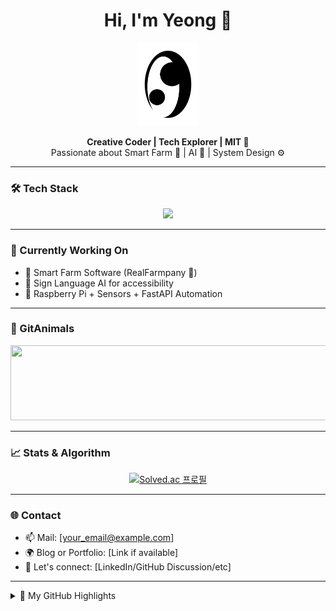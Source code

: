 <!-- Profile README for @0package -->

<h1 align="center">Hi, I'm Yeong 👋</h1>

<div align="center">
  <picture>
    <source srcset="yeong_icon_white.png" media="(prefers-color-scheme: dark)">
    <source srcset="yeong_icon_black.png" media="(prefers-color-scheme: light)">
    <img src="yeong_icon_black.png" width="100" alt="yeong icon" />
  </picture>
</div>

<p align="center">
  <b>Creative Coder | Tech Explorer | MIT 🧠</b><br/>
  Passionate about Smart Farm 🌱 | AI 🤖 | System Design ⚙️
</p>

---

### 🛠️ Tech Stack

<div align="center">
  <img src="https://skillicons.dev/icons?i=js,ts,nodejs,react,python,raspberrypi,fastapi,mysql,git" />
</div>

---

### 🧬 Currently Working On

- 🚀 Smart Farm Software (RealFarmpany 🌿)
- 🧩 Sign Language AI for accessibility
- 🤖 Raspberry Pi + Sensors + FastAPI Automation

---

### 🐾 GitAnimals

<p align="center">
  <a href="https://www.gitanimals.org/en_US?utm_medium=image&utm_source=0package&utm_content=line">
    <img src="https://render.gitanimals.org/lines/0package?pet-id=738589752768121552" width="600" height="120" />
  </a>
</p>

---

### 📈 Stats & Algorithm

<div align="center">
  <a href="https://solved.ac/hongsieey02/">
    <img src="http://mazassumnida.wtf/api/v2/generate_badge?boj=hongsieey02" alt="Solved.ac 프로필" />
  </a>
</div>

---

### 🌐 Contact

- 📫 Mail: [your_email@example.com]
- 🌍 Blog or Portfolio: [Link if available]
- 🤝 Let's connect: [LinkedIn/GitHub Discussion/etc]

---

<details>
  <summary>📁 My GitHub Highlights</summary>

  - 🌱 I love contributing to open source
  - 💬 Always curious about system design patterns
  - ✨ Building projects that matter

</details>
